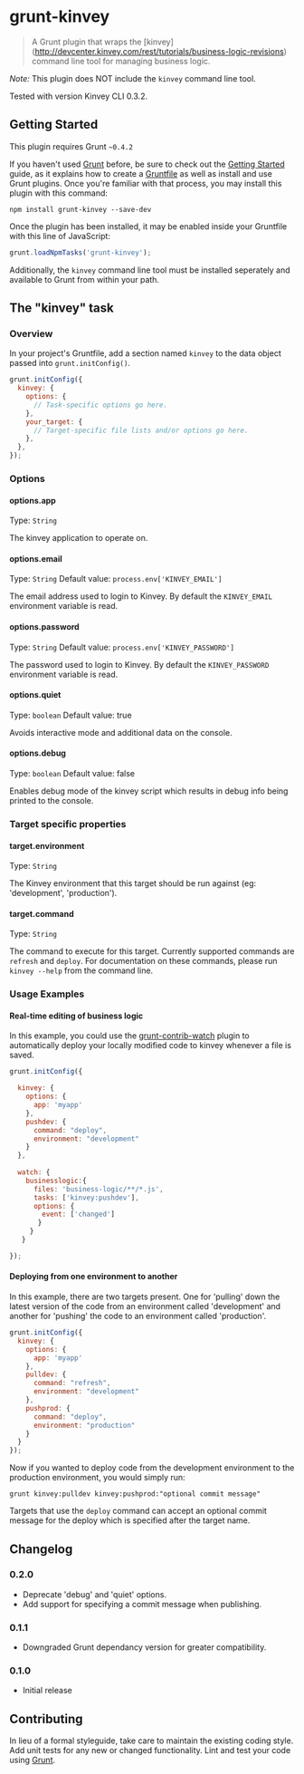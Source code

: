 # grunt-kinvey

> A Grunt plugin that wraps the [kinvey] (http://devcenter.kinvey.com/rest/tutorials/business-logic-revisions) command line tool for managing business logic.

*Note:* This plugin does NOT include the `kinvey` command line tool.

Tested with version Kinvey CLI 0.3.2.

## Getting Started
This plugin requires Grunt `~0.4.2`

If you haven't used [Grunt](http://gruntjs.com/) before, be sure to check out the [Getting Started](http://gruntjs.com/getting-started) guide, as it explains how to create a [Gruntfile](http://gruntjs.com/sample-gruntfile) as well as install and use Grunt plugins. Once you're familiar with that process, you may install this plugin with this command:

```shell
npm install grunt-kinvey --save-dev
```

Once the plugin has been installed, it may be enabled inside your Gruntfile with this line of JavaScript:

```js
grunt.loadNpmTasks('grunt-kinvey');
```

Additionally, the `kinvey` command line tool must be installed seperately and available to Grunt from within your path.

## The "kinvey" task

### Overview
In your project's Gruntfile, add a section named `kinvey` to the data object passed into `grunt.initConfig()`.

```js
grunt.initConfig({
  kinvey: {
    options: {
      // Task-specific options go here.
    },
    your_target: {
      // Target-specific file lists and/or options go here.
    },
  },
});
```

### Options

#### options.app
Type: `String`

The kinvey application to operate on.

#### options.email
Type: `String`
Default value: `process.env['KINVEY_EMAIL']`

The email address used to login to Kinvey. By default the `KINVEY_EMAIL` environment variable is read.

#### options.password
Type: `String`
Default value: `process.env['KINVEY_PASSWORD']`

The password used to login to Kinvey. By default the `KINVEY_PASSWORD` environment variable is read.

#### options.quiet
Type: `boolean`
Default value: true

Avoids interactive mode and additional data on the console.

#### options.debug
Type: `boolean`
Default value: false

Enables debug mode of the kinvey script which results in debug info being printed to the console.

### Target specific properties

#### target.environment
Type: `String`

The Kinvey environment that this target should be run against (eg: 'development', 'production').

#### target.command
Type: `String`

The command to execute for this target. Currently supported commands are `refresh` and `deploy`. For documentation on these commands, please run `kinvey --help` from the command line.

### Usage Examples

#### Real-time editing of business logic

In this example, you could use the [grunt-contrib-watch](https://github.com/gruntjs/grunt-contrib-watch) plugin to automatically deploy your locally modified code to kinvey whenever a file is saved.

```js
grunt.initConfig({

  kinvey: {
    options: {
      app: 'myapp'
    },
    pushdev: {
      command: "deploy",
      environment: "development"
    }
  },
  
  watch: {
    businesslogic:{
      files: 'business-logic/**/*.js',
      tasks: ['kinvey:pushdev'],
      options: {
        event: ['changed']
       }
     }
   }

});
```


#### Deploying from one environment to another

In this example, there are two targets present. One for 'pulling' down the latest version of the code from an environment called 'development' and another for 'pushing' the code to an environment called 'production'.

```js
grunt.initConfig({
  kinvey: {
    options: {
      app: 'myapp'
    },
    pulldev: {
      command: "refresh",
      environment: "development"
    },
    pushprod: {
      command: "deploy",
      environment: "production"
    }
  }
});
```

Now if you wanted to deploy code from the development environment to the production environment, you would simply run:

```
grunt kinvey:pulldev kinvey:pushprod:"optional commit message"
```

Targets that use the `deploy` command can accept an optional commit message for the deploy which is specified after the target name.

## Changelog

### 0.2.0

* Deprecate 'debug' and 'quiet' options.
* Add support for specifying a commit message when publishing.

### 0.1.1

* Downgraded Grunt dependancy version for greater compatibility.

### 0.1.0

* Initial release

## Contributing
In lieu of a formal styleguide, take care to maintain the existing coding style. Add unit tests for any new or changed functionality. Lint and test your code using [Grunt](http://gruntjs.com/).

